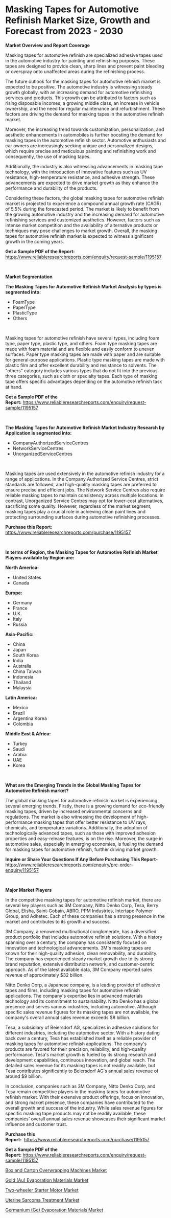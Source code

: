 <p><h1>Masking Tapes for Automotive Refinish Market Size, Growth and Forecast from 2023 - 2030</h1></p><p><strong>Market Overview and Report Coverage</strong></p>
<p><p>Masking tapes for automotive refinish are specialized adhesive tapes used in the automotive industry for painting and refinishing purposes. These tapes are designed to provide clean, sharp lines and prevent paint bleeding or overspray onto unaffected areas during the refinishing process.</p><p>The future outlook for the masking tapes for automotive refinish market is expected to be positive. The automotive industry is witnessing steady growth globally, with an increasing demand for automotive refinishing services and products. This growth can be attributed to factors such as rising disposable incomes, a growing middle class, an increase in vehicle ownership, and the need for regular maintenance and refurbishment. These factors are driving the demand for masking tapes in the automotive refinish market.</p><p>Moreover, the increasing trend towards customization, personalization, and aesthetic enhancements in automobiles is further boosting the demand for masking tapes in the automotive refinish sector. Automotive enthusiasts and car owners are increasingly seeking unique and personalized designs, which require precise and meticulous painting and refinishing work and consequently, the use of masking tapes.</p><p>Additionally, the industry is also witnessing advancements in masking tape technology, with the introduction of innovative features such as UV resistance, high-temperature resistance, and adhesive strength. These advancements are expected to drive market growth as they enhance the performance and durability of the products.</p><p>Considering these factors, the global masking tapes for automotive refinish market is projected to experience a compound annual growth rate (CAGR) of 5.5% during the forecasted period. The market is likely to benefit from the growing automotive industry and the increasing demand for automotive refinishing services and customized aesthetics. However, factors such as intense market competition and the availability of alternative products or techniques may pose challenges to market growth. Overall, the masking tapes for automotive refinish market is expected to witness significant growth in the coming years.</p></p>
<p><strong>Get a Sample PDF of the Report:</strong> <a href="https://www.reliableresearchreports.com/enquiry/request-sample/1195157">https://www.reliableresearchreports.com/enquiry/request-sample/1195157</a></p>
<p>&nbsp;</p>
<p><strong>Market Segmentation</strong></p>
<p><strong>The Masking Tapes for Automotive Refinish Market Analysis by types is segmented into:</strong></p>
<p><ul><li>FoamType</li><li>PaperType</li><li>PlasticType</li><li>Others</li></ul></p>
<p>&nbsp;</p>
<p><p>Masking tapes for automotive refinish have several types, including foam type, paper type, plastic type, and others. Foam type masking tapes are made with foam material and are flexible and easily conform to uneven surfaces. Paper type masking tapes are made with paper and are suitable for general-purpose applications. Plastic type masking tapes are made with plastic film and offer excellent durability and resistance to solvents. The "others" category includes various types that do not fit into the previous three categories, such as cloth or specialty tapes. Each type of masking tape offers specific advantages depending on the automotive refinish task at hand.</p></p>
<p><strong>Get a Sample PDF of the Report:</strong>&nbsp;<a href="https://www.reliableresearchreports.com/enquiry/request-sample/1195157">https://www.reliableresearchreports.com/enquiry/request-sample/1195157</a></p>
<p>&nbsp;</p>
<p><strong>The Masking Tapes for Automotive Refinish Market Industry Research by Application is segmented into:</strong></p>
<p><ul><li>CompanyAuthorizedServiceCentres</li><li>NetworkServiceCentres</li><li>UnorganizedServiceCentres</li></ul></p>
<p>&nbsp;</p>
<p><p>Masking tapes are used extensively in the automotive refinish industry for a range of applications. In the Company Authorized Service Centres, strict standards are followed, and high-quality masking tapes are preferred to ensure precise and efficient jobs. The Network Service Centres also require reliable masking tapes to maintain consistency across multiple locations. In contrast, Unorganized Service Centres may opt for lower-cost alternatives, sacrificing some quality. However, regardless of the market segment, masking tapes play a crucial role in achieving clean paint lines and protecting surrounding surfaces during automotive refinishing processes.</p></p>
<p><strong>Purchase this Report:</strong>&nbsp; <a href="https://www.reliableresearchreports.com/purchase/1195157">https://www.reliableresearchreports.com/purchase/1195157</a></p>
<p>&nbsp;</p>
<p><strong>In terms of Region, the Masking Tapes for Automotive Refinish Market Players available by Region are:</strong></p>
<p>
    <p> <strong> North America: </strong>
        <ul>
            <li>United States</li>
            <li>Canada</li>
        </ul>
        </p> 
    <p> <strong> Europe: </strong>
        <ul>
            <li>Germany</li>
            <li>France</li>
            <li>U.K.</li>
            <li>Italy</li>
            <li>Russia</li>
        </ul>
        </p> 
    <p> <strong> Asia-Pacific: </strong>
        <ul>
            <li>China</li>
            <li>Japan</li>
            <li>South Korea</li>
            <li>India</li>
            <li>Australia</li>
            <li>China Taiwan</li>
            <li>Indonesia</li>
            <li>Thailand</li>
            <li>Malaysia</li>
        </ul>
        </p> 
    <p> <strong> Latin America: </strong>
        <ul>
            <li>Mexico</li>
            <li>Brazil</li>
            <li>Argentina Korea</li>
            <li>Colombia</li>
        </ul>
        </p> 
    <p> <strong> Middle East & Africa: </strong>
        <ul>
            <li>Turkey</li>
            <li>Saudi</li>
            <li>Arabia</li>
            <li>UAE</li>
            <li>Korea</li>
        </ul>
    </p>
    </p>
<p>&nbsp;</p>
<p><strong>What are the Emerging Trends in the Global Masking Tapes for Automotive Refinish market?</strong></p>
<p><p>The global masking tapes for automotive refinish market is experiencing several emerging trends. Firstly, there is a growing demand for eco-friendly masking tapes, driven by increased environmental concerns and regulations. The market is also witnessing the development of high-performance masking tapes that offer better resistance to UV rays, chemicals, and temperature variations. Additionally, the adoption of technologically advanced tapes, such as those with improved adhesion properties and easy-release features, is on the rise. Moreover, the surge in automotive sales, especially in emerging economies, is fueling the demand for masking tapes for automotive refinish, further driving market growth.</p></p>
<p><strong>Inquire or Share Your Questions If Any Before Purchasing This Report</strong>- <a href="https://www.reliableresearchreports.com/enquiry/pre-order-enquiry/1195157">https://www.reliableresearchreports.com/enquiry/pre-order-enquiry/1195157</a></p>
<p>&nbsp;</p>
<p><strong>Major Market Players</strong></p>
<p><p>In the competitive masking tapes for automotive refinish market, there are several key players such as 3M Company, Nitto Denko Corp, Tesa, Berry Global, Elisha, Saint-Gobain, ABRO, PPM Industries, Intertape Polymer Group, and Adhetec. Each of these companies has a strong presence in the market and contributes to its growth and success.</p><p>3M Company, a renowned multinational conglomerate, has a diversified product portfolio that includes automotive refinish solutions. With a history spanning over a century, the company has consistently focused on innovation and technological advancements. 3M's masking tapes are known for their high-quality adhesion, clean removability, and durability. The company has experienced steady market growth due to its strong brand reputation, extensive distribution network, and customer-centric approach. As of the latest available data, 3M Company reported sales revenue of approximately $32 billion.</p><p>Nitto Denko Corp, a Japanese company, is a leading provider of adhesive tapes and films, including masking tapes for automotive refinish applications. The company's expertise lies in advanced materials technology and its commitment to sustainability. Nitto Denko has a global presence and serves various industries, including automotive. Although specific sales revenue figures for its masking tapes are not available, the company's overall annual sales revenue exceeds $8 billion.</p><p>Tesa, a subsidiary of Beiersdorf AG, specializes in adhesive solutions for different industries, including the automotive sector. With a history dating back over a century, Tesa has established itself as a reliable provider of masking tapes for automotive refinish applications. The company's products are favored for their precision, reliability, and high-quality performance. Tesa's market growth is fueled by its strong research and development capabilities, continuous innovation, and global reach. The detailed sales revenue for its masking tapes is not readily available, but Tesa contributes significantly to Beiersdorf AG's annual sales revenue of around $9 billion.</p><p>In conclusion, companies such as 3M Company, Nitto Denko Corp, and Tesa remain competitive players in the masking tapes for automotive refinish market. With their extensive product offerings, focus on innovation, and strong market presence, these companies have contributed to the overall growth and success of the industry. While sales revenue figures for specific masking tape products may not be readily available, these companies' overall annual sales revenue showcases their significant market influence and customer trust.</p></p>
<p><strong>Purchase this Report:</strong>&nbsp;&nbsp;<a href="https://www.reliableresearchreports.com/purchase/1195157">https://www.reliableresearchreports.com/purchase/1195157</a></p>
<p></p>
<p><strong>Get a Sample PDF of the Report:</strong>&nbsp;<a href="https://www.reliableresearchreports.com/enquiry/request-sample/1195157">https://www.reliableresearchreports.com/enquiry/request-sample/1195157</a></p>
<p><p><a href="https://github.com/lbird53714/Market-Research-Report-List-1/blob/main/box-and-carton-overwrapping-machines-market.md">Box and Carton Overwrapping Machines Market</a></p><p><a href="https://www.linkedin.com/pulse/gold-au-evaporation-materials-market-size-share-amp-trends-vrmme/">Gold (Au) Evaporation Materials Market</a></p><p><a href="https://github.com/mabutironaldo/Market-Research-Report-List-1/blob/main/two-wheeler-starter-motor-market.md">Two-wheeler Starter Motor Market</a></p><p><a href="https://medium.com/@lloydgrimes52/uterine-sarcoma-treatment-market-size-cagr-trends-2024-2030-b87e9454b2a2">Uterine Sarcoma Treatment Market</a></p><p><a href="https://www.linkedin.com/pulse/germanium-ge-evaporation-materials-market-share-amp-new-fgkse/">Germanium (Ge) Evaporation Materials Market</a></p></p>